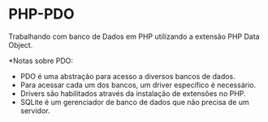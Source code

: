 # PHP-PDO

Trabalhando com banco de Dados em PHP utilizando a extensão PHP Data Object.



*Notas sobre PDO:

 - PDO é uma abstração para acesso a diversos bancos de dados.
 - Para acessar cada um dos bancos, um driver específico é necessário.
 - Drivers são habilitados através da instalação de extensões no PHP.
 - SQLite é um gerenciador de banco de dados que não precisa de um servidor.
